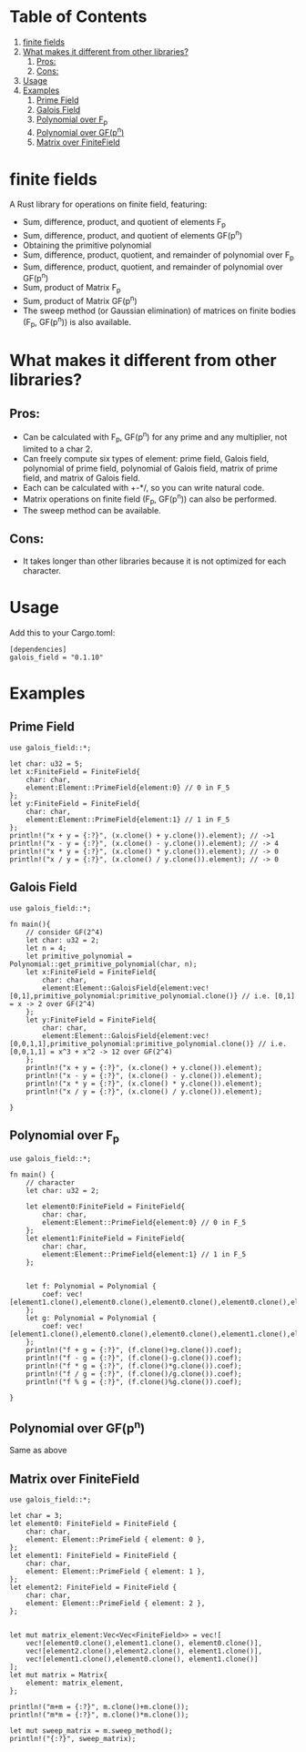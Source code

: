 
# Table of Contents

1.  [finite fields](#orgedaa53a)
2.  [What makes it different from other libraries?](#orga5394ac)
    1.  [Pros:](#org4012cdf)
    2.  [Cons:](#org5343e9f)
3.  [Usage](#orgaa5a15b)
4.  [Examples](#orgb8b597b)
    1.  [Prime Field](#orga3f7a8a)
    2.  [Galois Field](#org32fb5c8)
    3.  [Polynomial over F<sub>p</sub>](#org0bcebbf)
    4.  [Polynomial over GF(p<sup>n</sup>)](#orgf09a81e)
    5.  [Matrix over FiniteField](#orgf1f67ef)


<a id="orgedaa53a"></a>

# finite fields

A Rust library for operations on finite field, featuring:

-   Sum, difference, product, and quotient of elements F<sub>p</sub>
-   Sum, difference, product, and quotient of elements GF(p<sup>n</sup>)
-   Obtaining the primitive polynomial
-   Sum, difference, product, quotient, and remainder of polynomial over F<sub>p</sub>
-   Sum, difference, product, quotient, and remainder of polynomial over GF(p<sup>n</sup>)
-   Sum, product of Matrix F<sub>p</sub>
-   Sum, product of Matrix GF(p<sup>n</sup>)
-   The sweep method (or Gaussian elimination) of matrices on finite bodies (F<sub>p</sub>, GF(p<sup>n</sup>)) is also available.


<a id="orga5394ac"></a>

# What makes it different from other libraries?


<a id="org4012cdf"></a>

## Pros:

-   Can be calculated with F<sub>p</sub>, GF(p<sup>n</sup>) for any prime and any multiplier, not limited to a char 2.
-   Can freely compute six types of element: prime field, Galois field, polynomial of prime field, polynomial of Galois field, matrix of prime field, and matrix of Galois field.
-   Each can be calculated with +-\*/, so you can write natural code.
-   Matrix operations on finite field (F<sub>p</sub>, GF(p<sup>n</sup>)) can also be performed.
-   The sweep method can be available.


<a id="org5343e9f"></a>

## Cons:

-   It takes longer than other libraries because it is not optimized for each character.


<a id="orgaa5a15b"></a>

# Usage

Add this to your Cargo.toml:

    [dependencies]
    galois_field = "0.1.10"


<a id="orgb8b597b"></a>

# Examples


<a id="orga3f7a8a"></a>

## Prime Field

    use galois_field::*;
    
    let char: u32 = 5;
    let x:FiniteField = FiniteField{
    	char: char,
    	element:Element::PrimeField{element:0} // 0 in F_5
    };
    let y:FiniteField = FiniteField{
    	char: char,
    	element:Element::PrimeField{element:1} // 1 in F_5
    };
    println!("x + y = {:?}", (x.clone() + y.clone()).element); // ->1
    println!("x - y = {:?}", (x.clone() - y.clone()).element); // -> 4
    println!("x * y = {:?}", (x.clone() * y.clone()).element); // -> 0
    println!("x / y = {:?}", (x.clone() / y.clone()).element); // -> 0


<a id="org32fb5c8"></a>

## Galois Field

    use galois_field::*;
    
    fn main(){
    	// consider GF(2^4)
    	let char: u32 = 2;
    	let n = 4;
    	let primitive_polynomial = Polynomial::get_primitive_polynomial(char, n);
    	let x:FiniteField = FiniteField{
     		char: char,
     		element:Element::GaloisField{element:vec![0,1],primitive_polynomial:primitive_polynomial.clone()} // i.e. [0,1] = x -> 2 over GF(2^4)
    	};
    	let y:FiniteField = FiniteField{
     		char: char,
     		element:Element::GaloisField{element:vec![0,0,1,1],primitive_polynomial:primitive_polynomial.clone()} // i.e. [0,0,1,1] = x^3 + x^2 -> 12 over GF(2^4)
    	};
    	println!("x + y = {:?}", (x.clone() + y.clone()).element);
    	println!("x - y = {:?}", (x.clone() - y.clone()).element);
    	println!("x * y = {:?}", (x.clone() * y.clone()).element);
    	println!("x / y = {:?}", (x.clone() / y.clone()).element);
    
    }


<a id="org0bcebbf"></a>

## Polynomial over F<sub>p</sub>

    use galois_field::*;
    
    fn main() {
    	// character
        let char: u32 = 2;
    
    	let element0:FiniteField = FiniteField{
    		char: char,
    		element:Element::PrimeField{element:0} // 0 in F_5
    	};
    	let element1:FiniteField = FiniteField{
    		char: char,
    		element:Element::PrimeField{element:1} // 1 in F_5
    	};
    
    
    	let f: Polynomial = Polynomial {
            coef: vec![element1.clone(),element0.clone(),element0.clone(),element0.clone(),element1.clone()]
    	};
        let g: Polynomial = Polynomial {
    		coef: vec![element1.clone(),element0.clone(),element0.clone(),element1.clone(),element1.clone()]
        };
        println!("f + g = {:?}", (f.clone()+g.clone()).coef);
    	println!("f - g = {:?}", (f.clone()-g.clone()).coef);
    	println!("f * g = {:?}", (f.clone()*g.clone()).coef);
    	println!("f / g = {:?}", (f.clone()/g.clone()).coef);
    	println!("f % g = {:?}", (f.clone()%g.clone()).coef);
    	
    }


<a id="orgf09a81e"></a>

## Polynomial over GF(p<sup>n</sup>)

Same as above


<a id="orgf1f67ef"></a>

## Matrix over FiniteField

    use galois_field::*;
    
    let char = 3;
    let element0: FiniteField = FiniteField {
        char: char,
        element: Element::PrimeField { element: 0 },
    };
    let element1: FiniteField = FiniteField {
        char: char,
        element: Element::PrimeField { element: 1 },
    };
    let element2: FiniteField = FiniteField {
        char: char,
        element: Element::PrimeField { element: 2 },
    };
    
    
    let mut matrix_element:Vec<Vec<FiniteField>> = vec![
        vec![element0.clone(),element1.clone(), element0.clone()],
        vec![element2.clone(),element2.clone(), element1.clone()],
        vec![element1.clone(),element0.clone(), element1.clone()]
    ];
    let mut matrix = Matrix{
        element: matrix_element,
    };
    
    println!("m+m = {:?}", m.clone()+m.clone());
    println!("m*m = {:?}", m.clone()*m.clone());
    
    let mut sweep_matrix = m.sweep_method();
    println!("{:?}", sweep_matrix);

